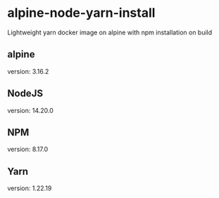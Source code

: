 # alpine-node-yarn-install
Lightweight yarn docker image on alpine with npm installation on build

## alpine
version: 3.16.2

## NodeJS
version: 14.20.0

## NPM
version: 8.17.0

## Yarn
version: 1.22.19
